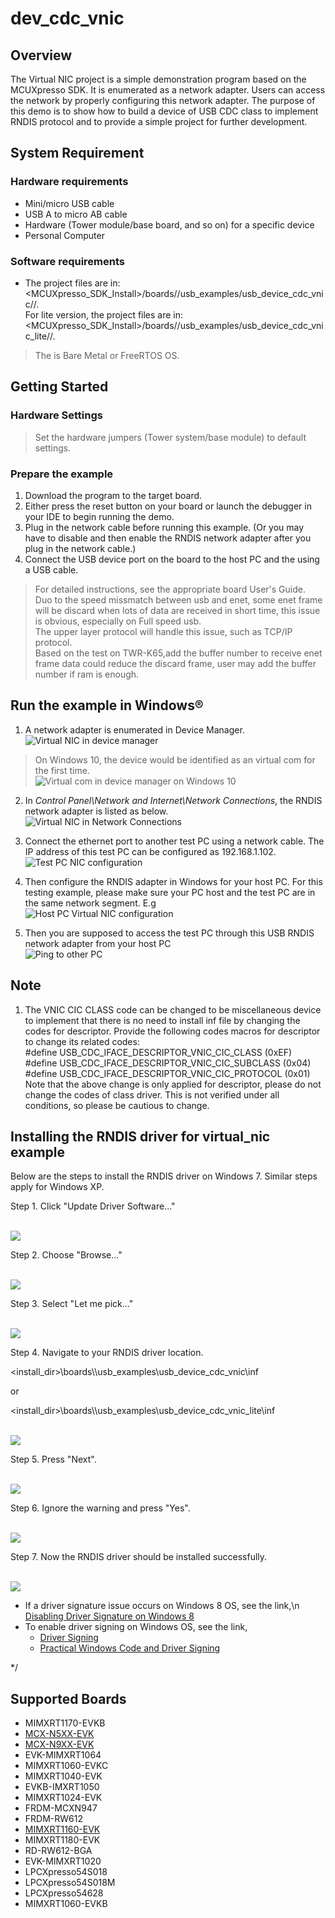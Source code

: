 # dev_cdc_vnic




## Overview

The Virtual NIC project is a simple demonstration program based on the MCUXpresso SDK.  It is enumerated as a network adapter. Users can access the network by properly configuring this network adapter. The purpose of this demo is to show how to build a device of USB CDC class to implement RNDIS protocol and to provide a simple project for further development.


## System Requirement

### Hardware requirements

- Mini/micro USB cable
- USB A to micro AB cable
- Hardware (Tower module/base board, and so on) for a specific device
- Personal Computer


### Software requirements

- The project files are in:
<br> <MCUXpresso_SDK_Install>/boards/<board>/usb_examples/usb_device_cdc_vnic/<rtos>/<toolchain>.
<br> For lite version, the project files are in:
<br> <MCUXpresso_SDK_Install>/boards/<board>/usb_examples/usb_device_cdc_vnic_lite/<rtos>/<toolchain>.
> The <rtos> is Bare Metal or FreeRTOS OS.


## Getting Started

### Hardware Settings

> Set the hardware jumpers (Tower system/base module) to default settings.


### Prepare the example 

1.  Download the program to the target board.
2.  Either press the reset button on your board or launch the debugger in your IDE to begin running
    the demo.
3.  Plug in the network cable before running this example. (Or you may have to disable and then enable the RNDIS network adapter after you plug in the network cable.)
4.  Connect the USB device port on the board to the host PC and the using a USB cable.

> For detailed instructions, see the appropriate board User's Guide.
<br>    Duo to the speed missmatch between usb and enet, some enet frame will be discard when lots of data are received in short time, this issue is obvious, especially on Full speed usb. 
<br>    The upper layer protocol will handle this issue, such as TCP/IP protocol. 
<br>    Based on the test on TWR-K65,add the buffer number to receive enet frame data could reduce the discard frame, user may add the buffer number if ram is enough.

## Run the example in Windows&reg;

1.  A network adapter is enumerated in Device Manager.
<br>![Virtual NIC in device manager](vnic_device_manager.jpg "Virtual NIC in device manager")
> On Windows 10, the device would be identified as an virtual com for the first time.
<br>![Virtual com in device manager on Windows 10](vnic_device_manager_win10.jpg "Virtual com in device manager on Windows 10")
2.  In *Control Panel\\Network and Internet\\Network Connections*, the RNDIS network adapter is listed as below.
<br>![Virtual NIC in Network Connections](vnic_network_connection.jpg "Virtual NIC in Network Connections")
3.  Connect the ethernet port to another test PC using a network cable. The IP address of this test PC can be configured as 192.168.1.102. 
<br>![Test PC NIC configuration](test_pc_ip_config.jpg "Test PC NIC configuration")
4.  Then configure the RNDIS adapter in Windows for your host PC. For this testing example, please make sure your PC host and the test PC are in the same network segment. E.g
<br>![Host PC Virtual NIC configuration](vnic_config.jpg "Host PC Virtual NIC configuration")

5.  Then you are supposed to access the test PC through this USB RNDIS network adapter from your host PC
<br>![Ping to other PC](vnic_ping_windows.jpg "Ping to other PC")

## Note
1.  The VNIC CIC CLASS code can be changed to be miscellaneous device to implement that there is no need to install inf file by changing the codes for descriptor. Provide the following codes macros for descriptor
to change its related codes:
<br>    #define USB_CDC_IFACE_DESCRIPTOR_VNIC_CIC_CLASS (0xEF)
<br>    #define USB_CDC_IFACE_DESCRIPTOR_VNIC_CIC_SUBCLASS (0x04)
<br>    #define USB_CDC_IFACE_DESCRIPTOR_VNIC_CIC_PROTOCOL (0x01)
<br>	Note that the above change is only applied for descriptor, please do not change the codes of class driver. This is not verified under all conditions, so please be cautious to change.


## Installing the RNDIS driver for virtual_nic example
Below are the steps to install the RNDIS driver on Windows 7. Similar steps apply for Windows XP.

Step 1. Click "Update Driver Software..."

<br>![](rndis_driver_install_00.jpg "")

Step 2. Choose "Browse..."

<br>![](rndis_driver_install_01.jpg "")

Step 3. Select "Let me pick..."

<br>![](rndis_driver_install_02.jpg "")

Step 4. Navigate to your RNDIS driver location.

<install_dir>\\boards\\<board>\\usb_examples\\usb_device_cdc_vnic\\inf

or

<install_dir>\\boards\\<board>\\usb_examples\\usb_device_cdc_vnic_lite\\inf


<br>![](rndis_driver_install_03.jpg "")

Step 5. Press "Next".

<br>![](rndis_driver_install_04.jpg "")

Step 6. Ignore the warning and press "Yes".

<br>![](rndis_driver_install_05.jpg "")

Step 7. Now the RNDIS driver should be installed successfully.

<br>![](rndis_driver_install_06.jpg "")

- If a driver signature issue occurs on Windows 8 OS,  see the link,\n
[Disabling Driver Signature on Windows 8](https://learn.sparkfun.com/tutorials/disabling-driver-signature-on-windows-8/disabling-signed-driver-enforcement-on-windows-8)
- To enable driver signing on Windows OS, see the link,
  + <a href="msdn.microsoft.com/en-us/library/windows/hardware/ff544865(v=vs.85.aspx)">Driver Signing</a>
  + [Practical Windows Code and Driver Signing](http://www.davidegrayson.com/signing/#howto)

*/



## Supported Boards
- MIMXRT1170-EVKB
- [MCX-N5XX-EVK](../../_boards/mcxn5xxevk/usb_examples/usb_device_cdc_vnic/example_board_readme.md)
- [MCX-N9XX-EVK](../../_boards/mcxn9xxevk/usb_examples/usb_device_cdc_vnic/example_board_readme.md)
- EVK-MIMXRT1064
- MIMXRT1060-EVKC
- MIMXRT1040-EVK
- EVKB-IMXRT1050
- MIMXRT1024-EVK
- FRDM-MCXN947
- FRDM-RW612
- [MIMXRT1160-EVK](../../_boards/evkmimxrt1160/usb_examples/usb_device_cdc_vnic/example_board_readme.md)
- MIMXRT1180-EVK
- RD-RW612-BGA
- EVK-MIMXRT1020
- LPCXpresso54S018
- LPCXpresso54S018M
- LPCXpresso54628
- MIMXRT1060-EVKB
